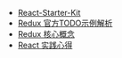 - [React-Starter-Kit](https://github.com/bodyno/react-starter-kit)
- [Redux 官方TODO示例解析](https://zhuanlan.zhihu.com/p/22022941)
- [Redux 核心概念](http://www.jianshu.com/p/3334467e4b32)
- [React 实践心得](http://taobaofed.org/blog/2016/08/24/react-key/)

